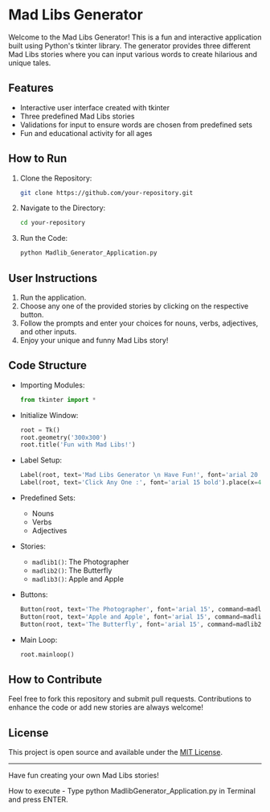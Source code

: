 # Mad Libs Generator

Welcome to the Mad Libs Generator! This is a fun and interactive application built using Python's tkinter library. The generator provides three different Mad Libs stories where you can input various words to create hilarious and unique tales.

## Features
- Interactive user interface created with tkinter
- Three predefined Mad Libs stories
- Validations for input to ensure words are chosen from predefined sets
- Fun and educational activity for all ages

## How to Run
1. Clone the Repository:
    ```bash
    git clone https://github.com/your-repository.git
    ```
   
2. Navigate to the Directory:
    ```bash
    cd your-repository
    ```

3. Run the Code:
    ```bash
    python Madlib_Generator_Application.py
    ```

## User Instructions
1. Run the application.
2. Choose any one of the provided stories by clicking on the respective button.
3. Follow the prompts and enter your choices for nouns, verbs, adjectives, and other inputs.
4. Enjoy your unique and funny Mad Libs story!

## Code Structure
- Importing Modules:
    ```python
    from tkinter import *
    ```

- Initialize Window:
    ```python
    root = Tk()
    root.geometry('300x300')
    root.title('Fun with Mad Libs!')
    ```

- Label Setup:
    ```python
    Label(root, text='Mad Libs Generator \n Have Fun!', font='arial 20 bold').pack()
    Label(root, text='Click Any One :', font='arial 15 bold').place(x=40, y=80)
    ```

- Predefined Sets:
    - Nouns
    - Verbs
    - Adjectives

- Stories:
    - `madlib1()`: The Photographer
    - `madlib2()`: The Butterfly
    - `madlib3()`: Apple and Apple

- Buttons:
    ```python
    Button(root, text='The Photographer', font='arial 15', command=madlib1, bg='ghost white').place(x=60, y=120)
    Button(root, text='Apple and Apple', font='arial 15', command=madlib3, bg='ghost white').place(x=70, y=180)
    Button(root, text='The Butterfly', font='arial 15', command=madlib2, bg='ghost white').place(x=80, y=240)
    ```

- Main Loop:
    ```python
    root.mainloop()
    ```

## How to Contribute
Feel free to fork this repository and submit pull requests. Contributions to enhance the code or add new stories are always welcome!

## License
This project is open source and available under the [MIT License](LICENSE).

---

Have fun creating your own Mad Libs stories!

How to execute - Type python MadlibGenerator_Application.py in Terminal and press ENTER.
